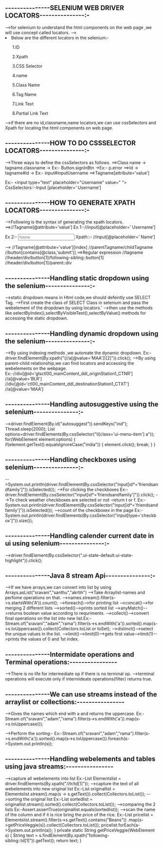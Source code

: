 
<h2>---------------SELENIUM WEB DRIVER LOCATORS---------------:-</h2>
-->for selenium to understand the html components on the web page ,we will use concept called locators.
--><li>Below are the different locators in the selenium:-</li>
   <ul>1.ID</ul>
   <ul>2.Xpath</ul>
   <ul>3.CSS Selector</ul>
   <ul>4.name</ul>
   <ul>5.Class Name</ul>
   <ul>6.Tag Name</ul>
   <ul>7.Link Text</ul>
   <ul>8.Partial Link Text</ul>
-->if there are no id,classname,name locators,we can use cssSelectors and Xpath for locating the html components on web page.

<h2>---------------HOW TO DO CSSSELECTOR LOCATORS---------------:-</h2>
-->Three ways to define the cssSelectors as follows.
==>Class name -> tagname.classname -> Ex:- Button.signInBtn ->Ex:- p.error
==>Id -> tagname#id  -> Ex:- input#inputUsername
==>Tagname[attribute=’value’]

Ex:- <input type="text" placeholder="Username” value=" ">
     CssSelectors::-Input [placeholder=’ Username’]
   
<h2>---------------HOW TO GENERATE XPATH LOCATORS---------------:-</h2>
-->Following is the syntax of generating the xpath locators.
==>//Tagname[@attribute=’value’]
 Ex 1:-//input[@placeholder=’ Username’]

 Ex 2:- <input type="text" placeholder="Name">
        Xpath::- //input[@placeholder=’ Name’]
		
--> //Tagname[@attribute=’value’][index]
	//parentTagname/childTagname
	//button[contains(@class,'submit')].==>Regular expression 
	//tagname
	//header/div/button[1]/following-sibling::button[1]
	//header/div/button[1]/parent::div
		
<h2>---------------Handling static dropdown using the selenium---------------:-</h2>
-->static dropdown means in Html code,we should defeintly use SELECT Tag.
-->First create the class of SELECT Class in selenium and pass the webelement of the dropdown by using locators.'
-->then use the methods like selectByIndex(),selectByVisibleText(),selectByValue() methods for accessing the static dropdown.

<h2>---------------Handling dynamic dropdown using the selenium---------------:-</h2>
-->By using indexing methods ,we automate the dynamic dropdown.
   Ex:-driver.findElement(By.xpath("(//a[@value='MAA'])[2]")).click();
-->By using parent-child relationship,we can find locators and accessing the webelements on the webpage.
   Ex:-//div[@id='glsctl00_mainContent_ddl_originStation1_CTNR'] //a[@value='BLR']
       //div[@id='ctl00_mainContent_ddl_destinationStation1_CTXT']  //a[@value='MAA']

<h2>---------------Handling autosuggestive using the selenium---------------:-</h2>
-->driver.findElement(By.id("autosuggest")).sendKeys("ind");
		Thread.sleep(2000);
		List<WebElement> options=driver.findElements(By.cssSelector("li[class='ui-menu-item'] a"));
		for(WebElement element:options) {
			if(element.getText().equalsIgnoreCase("india")) {
				element.click();
				break;
			}
		}

<h2>---------------Handling checkboxes using selenium---------------:-</h2>
-->System.out.println(driver.findElement(By.cssSelector("input[id*='friendsandfamily']")).isSelected());
-->For clicking the checkboxes
   Ex:-driver.findElement(By.cssSelector("input[id*='friendsandfamily']")).click();
-->To check weather checkboxes are selected or not -return t or f.
   Ex:-System.out.println(driver.findElement(By.cssSelector("input[id*='friendsandfamily']")).isSelected());
-->count of the checkboxex in the page
   Ex:-System.out.println(driver.findElements(By.cssSelector("input[type='checkbox']")).size());
  
<h2>---------------Handling calender current date in ui using selenium---------------:-</h2>
-->driver.findElement(By.cssSelector(".ui-state-default.ui-state-highlight")).click();  

<h2>---------------Java 8 stream Api---------------:-</h2>
-->If we have arrays,we can convert into list by using Arrays.asList("sravani","santhu","akrtih")
-->Take Arraylist-names and perfome operations on that.
-->names.stream().filter(s->s.startsWith('A')).count();
-->foreach()-->for printing list
-->concat()-->for merging 2 different lists
-->sorted()-->prints sorted list
-->anyMatch()-->returns boolean value according to requriments.
-->collect()-->convert final operations on the list into new list.Ex:-Stream.of("sravani","adam","rama").filter(s->s.endWith('a')).sorted().map(s->s.toUppercase()).collect(Collectors.toList or toSet);
-->distinct()-->select the unique values in the list.
-->limit()-->limit(0)-->gets first value-->limit(1)-->prints the values of 0 and 1st index.
<h2>---------------Intermidate operations and Terminal operations:----------------</h2>
-->There is no life for intermediate op if there is no terminal op.
-->terminal operations will execute only if intermideate operations(filter) returns true.

<h2>---------------We can use streams instead of the arraylist or collections:----------------</h2>
-->Gives the names which end with a and returns the uppercase.
   Ex:-Stream.of("sravani","adam","rama").filter(s->s.endWith('a')).map(s->s.toUppercase());
   
-->Perform the sorting:- 
   Ex:-Stream.of("sravani","adam","rama").filter(s->s.endWith('a')).sorted().map(s->s.toUppercase()).foreach(s->System.out.println(s));  
   
<h2>---------------Handling webelements and tables using java streams:----------------</h2>

-->capture all webelements into list
   Ex:-List<WebElement> Elementslist = driver.findElements(By.xpath("//tr/td[1]"));
-->capture the text of all webelements into new original list
   Ex:-List<String> originallist = Elementslist.stream().map(s -> s.getText()).collect(Collectors.toList());
-->sorting the original list
   Ex:-List<String> sortedlist = originallist.stream().sorted().collect(Collectors.toList());
-->comparing the 2 lists
   Ex:-Assert.assertTrue(originallist.equals(sortedlist));
-->scan the name of the column and if it is rice bring the price of the rice.
   Ex:-List<String> pricelist = Elementslist.stream().filter(s->s.getText().contains("Beans"))
				.map(s->getPriceVeggie(s)).collect(Collectors.toList());
		pricelist.forEach(a->System.out.println(a));
	}
	private static String getPriceVeggie(WebElement s) {
		String text = s.findElement(By.xpath("following-sibling::td[1]")).getText();
		return text;
	}
       
